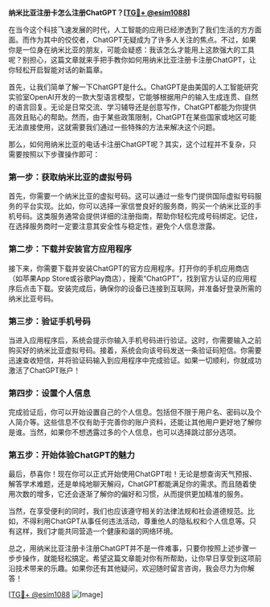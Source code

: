 **纳米比亚注册卡怎么注册ChatGPT？[[TG💪+ @esim1088](https://t.me/s/esim1088)]**

在当今这个科技飞速发展的时代，人工智能的应用已经渗透到了我们生活的方方面面。而作为其中的佼佼者，ChatGPT无疑成为了许多人关注的焦点。不过，如果你是一位身在纳米比亚的朋友，可能会疑惑：我该怎么才能用上这款强大的工具呢？别担心，这篇文章就来手把手教你如何用纳米比亚注册卡注册ChatGPT，让你轻松开启智能对话的新篇章。

首先，让我们简单了解一下ChatGPT是什么。ChatGPT是由美国的人工智能研究实验室OpenAI开发的一款大型语言模型，它能够根据用户的输入生成连贯、自然的语言回复。无论是日常交流、学习辅导还是创意写作，ChatGPT都能为你提供高效且贴心的帮助。然而，由于某些政策限制，ChatGPT在某些国家或地区可能无法直接使用，这就需要我们通过一些特殊的方法来解决这个问题。

那么，如何用纳米比亚的电话卡注册ChatGPT呢？其实，这个过程并不复杂，只需要按照以下步骤操作即可：

### 第一步：获取纳米比亚的虚拟号码

首先，你需要一个纳米比亚的虚拟号码。这可以通过一些专门提供国际虚拟号码服务的平台实现。比如，你可以选择一家信誉良好的服务商，购买一个纳米比亚的手机号码。这类服务通常会提供详细的注册指南，帮助你轻松完成号码绑定。记住，在选择服务商时一定要注意其安全性与稳定性，避免个人信息泄露。

### 第二步：下载并安装官方应用程序

接下来，你需要下载并安装ChatGPT的官方应用程序。打开你的手机应用商店（如苹果App Store或谷歌Play商店），搜索“ChatGPT”，找到官方认证的应用程序后点击下载。安装完成后，确保你的设备已连接到互联网，并准备好登录所需的纳米比亚号码。

### 第三步：验证手机号码

当进入应用程序后，系统会提示你输入手机号码进行验证。这时，你需要输入之前购买好的纳米比亚虚拟号码。接着，系统会向该号码发送一条验证码短信。你需要迅速查收短信，并将验证码输入到应用程序中完成验证。如果一切顺利，你就成功激活了ChatGPT账户！

### 第四步：设置个人信息

完成验证后，你可以开始设置自己的个人信息。包括但不限于用户名、密码以及个人简介等。这些信息不仅有助于完善你的账户资料，还能让其他用户更好地了解你是谁。当然，如果你不想透露过多的个人信息，也可以选择跳过部分选项。

### 第五步：开始体验ChatGPT的魅力

最后，恭喜你！现在你可以正式开始使用ChatGPT啦！无论是想查询天气预报、解答学术难题，还是单纯地聊天解闷，ChatGPT都能满足你的需求。而且随着使用次数的增多，它还会逐渐了解你的偏好和习惯，从而提供更加精准的服务。

当然，在享受便利的同时，我们也应该遵守相关的法律法规和社会道德规范。比如，不得利用ChatGPT从事任何违法活动，尊重他人的隐私权和个人信息等。只有这样，我们才能共同营造一个健康和谐的网络环境。

总之，用纳米比亚注册卡注册ChatGPT并不是一件难事，只要你按照上述步骤一步步操作，就能轻松搞定。希望这篇文章能对你有所帮助，让你早日享受到这项前沿技术带来的乐趣。如果你还有其他疑问，欢迎随时留言咨询，我会尽力为你解答！

[[TG💪+ @esim1088](https://t.me/s/esim1088) ![Image](https://i.postimg.cc/4NQfJmqS/Snipaste-2025-05-13-00-14-12.png)]